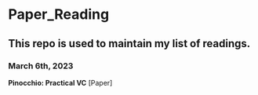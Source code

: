 # Paper_Reading

## This repo is used to maintain my list of readings. 

### March 6th, 2023

**Pinocchio: Practical VC** [Paper]

